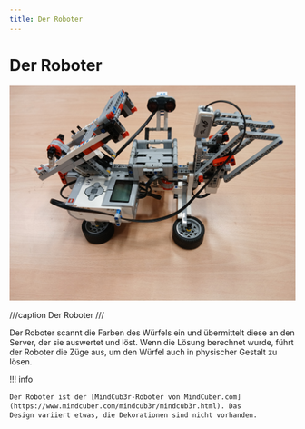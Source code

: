 ```yaml
---
title: Der Roboter
---
```


# Der Roboter

![Der Roboter](../images/robot_1.jpg)

///caption
Der Roboter
///

Der Roboter scannt die Farben des Würfels ein und übermittelt diese an den Server, der sie auswertet und löst. Wenn die
Lösung berechnet wurde, führt der Roboter die Züge aus, um den Würfel auch in physischer Gestalt zu lösen.

!!! info

    Der Roboter ist der [MindCub3r-Roboter von MindCuber.com](https://www.mindcuber.com/mindcub3r/mindcub3r.html). Das 
    Design variiert etwas, die Dekorationen sind nicht vorhanden.

